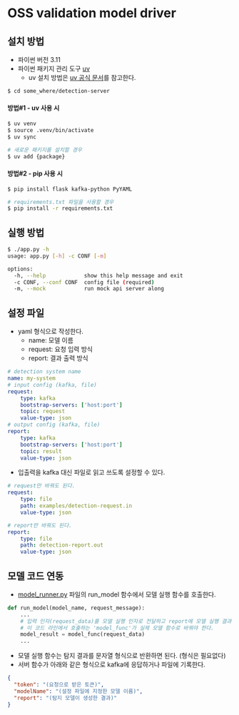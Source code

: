 # OSS validation model driver

## 설치 방법

- 파이썬 버전 3.11
- 파이썬 패키지 관리 도구 [uv](https://docs.astral.sh/uv/)
  - uv 설치 방법은 [uv 공식 문서](https://github.com/astral-sh/uv?tab=readme-ov-file#installation)를 참고한다.
```bash
$ cd some_where/detection-server
```

#### 방법#1 - uv 사용 시

```bash
$ uv venv
$ source .venv/bin/activate
$ uv sync

# 새로운 패키지를 설치할 경우
$ uv add {package}
```


#### 방법#2 - pip 사용 시

```bash
$ pip install flask kafka-python PyYAML

# requirements.txt 파일을 사용할 경우
$ pip install -r requirements.txt
```

## 실행 방법

```bash
$ ./app.py -h
usage: app.py [-h] -c CONF [-m]

options:
  -h, --help            show this help message and exit
  -c CONF, --conf CONF  config file (required)
  -m, --mock            run mock api server along
```

## 설정 파일

- yaml 형식으로 작성한다.
  - name: 모델 이름
  - request: 요청 입력 방식
  - report: 결과 출력 방식
```yaml
# detection system name
name: my-system
# input config (kafka, file)
request:
    type: kafka
    bootstrap-servers: ['host:port']
    topic: request
    value-type: json
# output config (kafka, file)
report:
    type: kafka
    bootstrap-servers: ['host:port']
    topic: result
    value-type: json
```

- 입출력을 kafka 대신 파일로 읽고 쓰도록 설정할 수 있다.
```yaml
# request만 바꿔도 된다.
request:
    type: file
    path: examples/detection-request.in
    value-type: json

# report만 바꿔도 된다.
report:
    type: file
    path: detection-report.out
    value-type: json
```

## 모델 코드 연동

- [model_runner.py](model_runner.py) 파일의 run_model 함수에서 모델 실행 함수를 호출한다.
```python
def run_model(model_name, request_message):
    ...
    # 입력 인자(request_data)를 모델 실행 인자로 전달하고 report에 모델 실행 결과 저장
    # 이 코드 라인에서 호출하는 'model_func'가 실제 모델 함수로 바꿔야 한다.
    model_result = model_func(request_data)
    ...
```

- 모델 실행 함수는 탐지 결과를 문자열 형식으로 반환하면 된다. (형식은 필요없다)
- 서버 함수가 아래와 같은 형식으로 kafka에 응답하거나 파일에 기록한다.
```json
{
  "token": "(요청으로 받은 토큰)",
  "modelName": "(설정 파일에 지정한 모델 이름)",
  "report": "(탐지 모델이 생성한 결과)"
}
```
